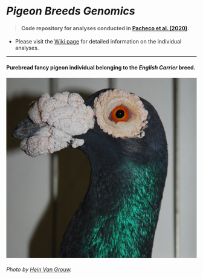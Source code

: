 # _Pigeon Breeds Genomics_

> #### Code repository for analyses conducted in [Pacheco et al. (2020)](https://academic.oup.com/gbe/article/12/3/136/5735467).

- Please visit the [Wiki page](https://github.com/g-pacheco/PigeonBreedsGenomics/wiki) for detailed information on the individual analyses.
***

#### Purebread fancy pigeon individual belonging to the _English Carrier_ breed.
![](https://github.com/g-pacheco/PigeonBreedsGenomics/blob/main/PBG--Pipeline/PBG--GitHubAuxiliaryFiles/PBG--RepositoryImage.jpg)
###### Photo by [Hein Van Grouw](https://www.nhm.ac.uk/our-science/departments-and-staff/staff-directory/hein-van%20grouw.html).
